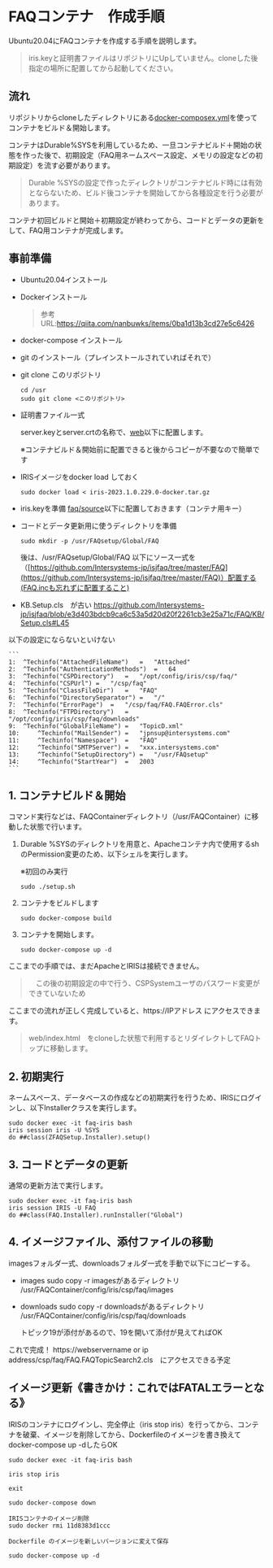 # FAQコンテナ　作成手順

Ubuntu20.04にFAQコンテナを作成する手順を説明します。

>iris.keyと証明書ファイルはリポジトリにUpしていません。cloneした後指定の場所に配置してから起動してください。

## 流れ

リポジトリからcloneしたディレクトリにある[docker-composex.yml](/docker-compose.yml)を使ってコンテナをビルド＆開始します。

コンテナはDurable%SYSを利用しているため、一旦コンテナビルド＋開始の状態を作った後で、初期設定（FAQ用ネームスペース設定、メモリの設定などの初期設定）を流す必要があります。

> Durable %SYSの設定で作ったディレクトリがコンテナビルド時には有効とならないため、ビルド後コンテナを開始してから各種設定を行う必要があります。

コンテナ初回ビルドと開始＋初期設定が終わってから、コードとデータの更新をして、FAQ用コンテナが完成します。

## 事前準備

- Ubuntu20.04インストール
- Dockerインストール
    > 参考URL:https://qiita.com/nanbuwks/items/0ba1d13b3cd27e5c6426
- docker-compose インストール
- git のインストール（プレインストールされていればそれで）
- git clone このリポジトリ

    ```
    cd /usr
    sudo git clone <このリポジトリ>
    ```
- 証明書ファイル一式

    server.keyとserver.crtの名称で、[web](/web/)以下に配置します。

    ※コンテナビルド＆開始前に配置できると後からコピーが不要なので簡単です

- IRISイメージをdocker load しておく
    ```
    sudo docker load < iris-2023.1.0.229.0-docker.tar.gz
    ```
- iris.keyを準備
    [faq/source](./faq/source/)以下に配置しておきます（コンテナ用キー）

- コードとデータ更新用に使うディレクトリを準備

    ```
    sudo mkdir -p /usr/FAQsetup/Global/FAQ
    ```
    後は、/usr/FAQsetup/Global/FAQ 以下にソース一式を（[https://github.com/Intersystems-jp/isjfaq/tree/master/FAQ](https://github.com/Intersystems-jp/isjfaq/tree/master/FAQ)）配置する(FAQ.incも忘れずに配置すること)

- KB.Setup.cls　が古い
https://github.com/Intersystems-jp/isjfaq/blob/e3d403bdcb9ca6c53a5d20d20f2261cb3e25a71c/FAQ/KB/Setup.cls#L45

以下の設定にならないといけない

    ```
    1: 	^Techinfo("AttachedFileName")	=	"Attached"
    2: 	^Techinfo("AuthenticationMethods")	=	64
    3: 	^Techinfo("CSPDirectory")	=	"/opt/config/iris/csp/faq/"
    4: 	^Techinfo("CSPUrl")	=	"/csp/faq"
    5: 	^Techinfo("ClassFileDir")	=	"FAQ"
    6: 	^Techinfo("DirectorySeparator")	=	"/"
    7: 	^Techinfo("ErrorPage")	=	"/csp/faq/FAQ.FAQError.cls"
    8: 	^Techinfo("FTPDirectory")	=	"/opt/config/iris/csp/faq/downloads"
    9: 	^Techinfo("GlobalFileName")	=	"TopicD.xml"
    10: 	^Techinfo("MailSender")	=	"jpnsup@intersystems.com"
    11: 	^Techinfo("Namespace")	=	"FAQ"
    12: 	^Techinfo("SMTPServer")	=	"xxx.intersystems.com"
    13: 	^Techinfo("SetupDirectory")	=	"/usr/FAQsetup"
    14: 	^Techinfo("StartYear")	=	2003
    ```


## 1. コンテナビルド＆開始

コマンド実行などは、FAQContainerディレクトリ（/usr/FAQContainer）に移動した状態で行います。

1. Durable %SYSのディレクトリを用意と、Apacheコンテナ内で使用するshのPermission変更のため、以下シェルを実行します。
    
    ※初回のみ実行

    ```
    sudo ./setup.sh
    ```
2. コンテナをビルドします

    ```
    sudo docker-compose build
    ```

3. コンテナを開始します。

    ```
    sudo docker-compose up -d
    ```

ここまでの手順では、まだApacheとIRISは接続できません。

>　この後の初期設定の中で行う、CSPSystemユーザのパスワード変更ができていないため

ここまでの流れが正しく完成していると、https://IPアドレス にアクセスできます。

> web/index.html　をcloneした状態で利用するとリダイレクトしてFAQトップに移動します。

## 2. 初期実行

ネームスペース、データベースの作成などの初期実行を行うため、IRISにログインし、以下Installerクラスを実行します。

```
sudo docker exec -it faq-iris bash
iris session iris -U %SYS
do ##class(ZFAQSetup.Installer).setup()
```

## 3. コードとデータの更新

通常の更新方法で実行します。


```
sudo docker exec -it faq-iris bash
iris session IRIS -U FAQ
do ##class(FAQ.Installer).runInstaller("Global")
```

## 4. イメージファイル、添付ファイルの移動

imagesフォルダ一式、downloadsフォルダ一式を手動で以下にコピーする。

- images
    sudo copy -r imagesがあるディレクトリ /usr/FAQContainer/config/iris/csp/faq/images
- downloads
    sudo copy -r downloadsがあるディレクトリ /usr/FAQContainer/config/iris/csp/faq/downloads

    トピック19が添付があるので、19を開いて添付が見えてればOK

これで完成！
https://webservername or ip address/csp/faq/FAQ.FAQTopicSearch2.cls　にアクセスできる予定

## イメージ更新《書きかけ：これではFATALエラーとなる》

IRISのコンテナにログインし、完全停止（iris stop iris）を行ってから、コンテナを破棄、イメージを削除してから、Dockerfileのイメージを書き換えてdocker-compose up -dしたらOK

```
sudo docker exec -it faq-iris bash

iris stop iris

exit

sudo docker-compose down

IRISコンテナのイメージ削除
sudo docker rmi 11d8383d1ccc

Dockerfile のイメージを新しいバージョンに変えて保存

sudo docker-compose up -d
```


